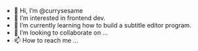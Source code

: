 - 👋 Hi, I’m @currysesame
- 👀 I’m interested in frontend dev.
- 🌱 I’m currently learning how to build a subtitle editor program.
- 💞️ I’m looking to collaborate on ...
- 📫 How to reach me ...

<!---
currysesame/currysesame is a ✨ special ✨ repository because its `README.md` (this file) appears on your GitHub profile.
You can click the Preview link to take a look at your changes.
--->
